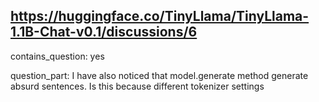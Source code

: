 ## https://huggingface.co/TinyLlama/TinyLlama-1.1B-Chat-v0.1/discussions/6

contains_question: yes

question_part: I have also noticed that model.generate method generate absurd sentences. Is this because different tokenizer settings